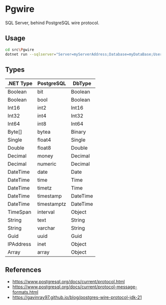 Pgwire
==========================================================================

SQL Server, behind PostgreSQL wire protocol.


Usage
--------------------------------------------------------------------------

```bash
cd src\Pgwire
dotnet run --sqlserver="Server=myServerAddress;Database=myDataBase;User Id=myUsername;Password=myPassword;"
```


Types
--------------------------------------------------------------------------

| .NET Type   | PostgreSQL  | DbType      |
|-------------|-------------|-------------|
| Boolean     | bit         | Boolean     |
| Boolean     | bool        | Boolean     |
| Int16       | int2        | Int16       |
| Int32       | int4        | Int32       |
| Int64       | int8        | Int64       |
| Byte[]      | bytea       | Binary      |
| Single      | float4      | Single      |
| Double      | float8      | Double      |
| Decimal     | money       | Decimal     |
| Decimal     | numeric     | Decimal     |
| DateTime    | date        | Date        |
| DateTime    | time        | Time        |
| DateTime    | timetz      | Time        |
| DateTime    | timestamp   | DateTime    |
| DateTime    | timestamptz | DateTime    |
| TimeSpan    | interval    | Object      |
| String      | text        | String      |
| String      | varchar     | String      |
| Guid        | uuid        | Guid        |
| IPAddress   | inet        | Object      |
| Array       | array       | Object      |


References
--------------------------------------------------------------------------

* https://www.postgresql.org/docs/current/protocol.html
* https://www.postgresql.org/docs/current/protocol-message-formats.html
* https://gavinray97.github.io/blog/postgres-wire-protocol-jdk-21